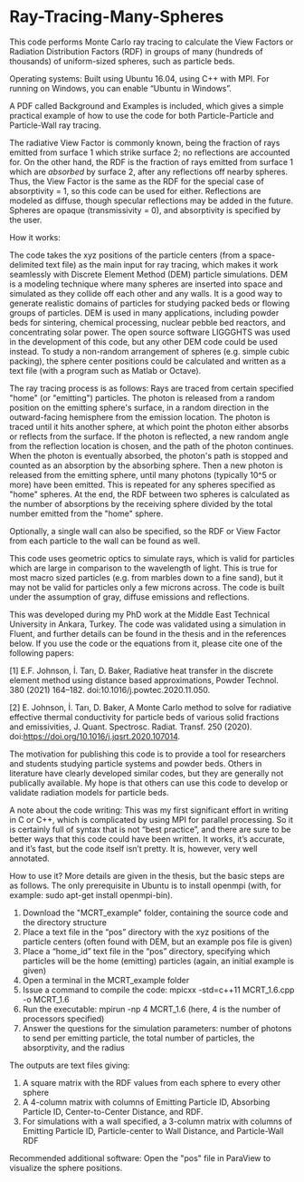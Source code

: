 # Ray-Tracing-Many-Spheres

This code performs Monte Carlo ray tracing to calculate the View Factors or Radiation Distribution Factors (RDF) in groups of many (hundreds of thousands) of uniform-sized spheres, such as particle beds. 

Operating systems: Built using Ubuntu 16.04, using C++ with MPI. For running on Windows, you can enable “Ubuntu in Windows”. 

A PDF called Background and Examples is included, which gives a simple practical example of how to use the code for both Particle-Particle and Particle-Wall ray tracing. 

The radiative View Factor is commonly known, being the fraction of rays emitted from surface 1 which strike surface 2; no reflections are accounted for. On the other hand, the RDF is the fraction of rays emitted from surface 1 which are _absorbed_ by surface 2, after any reflections off nearby spheres. Thus, the View Factor is the same as the RDF for the special case of absorptivity = 1, so this code can be used for either. Reflections are modeled as diffuse, though specular reflections may be added in the future. Spheres are opaque (transmissivity = 0), and absorptivity is specified by the user.


How it works:

The code takes the xyz positions of the particle centers (from a space-delimited text file) as the main input for ray tracing, which makes it work seamlessly with Discrete Element Method (DEM) particle simulations. DEM is a modeling technique where many spheres are inserted into space and simulated as they collide off each other and any walls. It is a good way to generate realistic domains of particles for studying packed beds or flowing groups of particles. DEM is used in many applications, including powder beds for sintering, chemical processing, nuclear pebble bed reactors, and concentrating solar power. The open source software LIGGGHTS was used in the development of this code, but any other DEM code could be used instead. To study a non-random arrangement of spheres (e.g. simple cubic packing), the sphere center positions could be calculated and written as a text file (with a program such as Matlab or Octave). 

The ray tracing process is as follows: Rays are traced from certain specified "home" (or "emitting") particles. The photon is released from a random position on the emitting sphere's surface, in a random direction in the outward-facing hemisphere from the emission location. The photon is traced until it hits another sphere, at which point the photon either absorbs or reflects from the surface. If the photon is reflected, a new random angle from the reflection location is chosen, and the path of the photon continues. When the photon is eventually absorbed, the photon's path is stopped and counted as an absorption by the absorbing sphere. Then a new photon is released from the emitting sphere, until many photons (typically 10^5 or more) have been emitted. This is repeated for any spheres specified as "home" spheres. At the end, the RDF between two spheres is calculated as the number of absorptions by the receiving sphere divided by the total number emitted from the "home" sphere. 

Optionally, a single wall can also be specified, so the RDF or View Factor from each particle to the wall can be found as well. 

This code uses geometric optics to simulate rays, which is valid for particles which are large in comparison to the wavelength of light. This is true for most macro sized particles (e.g. from marbles down to a fine sand), but it may not be valid for particles only a few microns across. The code is built under the assumption of gray, diffuse emissions and reflections.

This was developed during my PhD work at the Middle East Technical University in Ankara, Turkey. The code was validated using a simulation in Fluent, and further details can be found in the thesis and in the references below. If you use the code or the equations from it, please cite one of the following papers:

[1] E.F. Johnson, İ. Tarı, D. Baker, Radiative heat transfer in the discrete element method using distance based approximations, Powder Technol. 380 (2021) 164–182. doi:10.1016/j.powtec.2020.11.050.

[2] E. Johnson, İ. Tarı, D. Baker, A Monte Carlo method to solve for radiative effective thermal conductivity for particle beds of various solid fractions and emissivities, J. Quant. Spectrosc. Radiat. Transf. 250 (2020). doi:https://doi.org/10.1016/j.jqsrt.2020.107014. 


The motivation for publishing this code is to provide a tool for researchers and students studying particle systems and powder beds. Others in literature have clearly developed similar codes, but they are generally not publically available. My hope is that others can use this code to develop or validate radiation models for particle beds. 

A note about the code writing: This was my first significant effort in writing in C or C++, which is complicated by using MPI for parallel processing. So it is certainly full of syntax that is not “best practice”, and there are sure to be better ways that this code could have been written. It works, it’s accurate, and it’s fast, but the code itself isn’t pretty. It is, however, very well annotated.

How to use it? 
More details are given in the thesis, but the basic steps are as follows. The only prerequisite in Ubuntu is to install openmpi (with, for example: sudo apt-get install openmpi-bin).
1)	Download the "MCRT_example" folder, containing the source code and the directory structure
2)	Place a text file in the “pos” directory with the xyz positions of the particle centers (often found with DEM, but an example pos file is given)
3)	Place a “home_id” text file in the “pos” directory, specifying which particles will be the home (emitting) particles (again, an initial example is given)
4)	Open a terminal in the MCRT_example folder
5)	Issue a command to compile the code: mpicxx -std=c++11 MCRT_1.6.cpp -o MCRT_1.6
6)	Run the executable: mpirun -np 4 MCRT_1.6 (here, 4 is the number of processors specified)
7)	Answer the questions for the simulation parameters: number of photons to send per emitting particle, the total number of particles, the absorptivity, and the radius

The outputs are text files giving: 
1) A square matrix with the RDF values from each sphere to every other sphere
2) A 4-column matrix with columns of Emitting Particle ID, Absorbing Particle ID, Center-to-Center Distance, and RDF.
3) For simulations with a wall specified, a 3-column matrix with columns of Emitting Particle ID, Particle-center to Wall Distance, and Particle-Wall RDF

Recommended additional software: Open the "pos" file in ParaView to visualize the sphere positions. 

